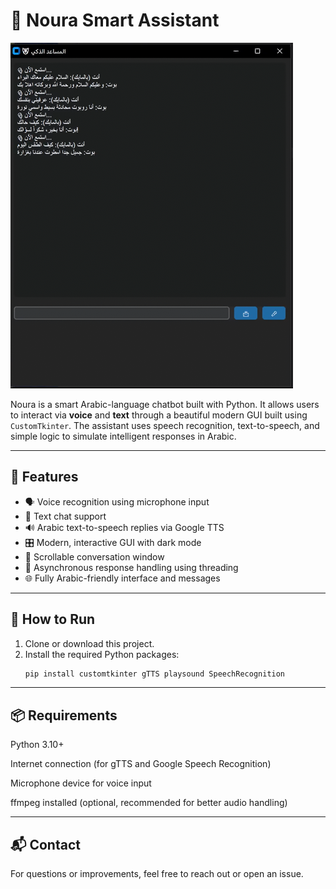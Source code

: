 # 🤖 Noura Smart Assistant

![Noura Smart Assistant Screenshot](images/Pic1.Png)

Noura is a smart Arabic-language chatbot built with Python. It allows users to interact via **voice** and **text** through a beautiful modern GUI built using `CustomTkinter`. The assistant uses speech recognition, text-to-speech, and simple logic to simulate intelligent responses in Arabic.

---

## 🌟 Features

- 🗣️ Voice recognition using microphone input  
- 💬 Text chat support  
- 🔊 Arabic text-to-speech replies via Google TTS  
- 🎛️ Modern, interactive GUI with dark mode  
- 📜 Scrollable conversation window  
- 🔄 Asynchronous response handling using threading  
- 🌐 Fully Arabic-friendly interface and messages  

---

## 🚀 How to Run

1. Clone or download this project.
2. Install the required Python packages:
   ```bash
   pip install customtkinter gTTS playsound SpeechRecognition

---

## 📦 Requirements
Python 3.10+

Internet connection (for gTTS and Google Speech Recognition)

Microphone device for voice input

ffmpeg installed (optional, recommended for better audio handling)

---


## 📬 Contact

For questions or improvements, feel free to reach out or open an issue.
